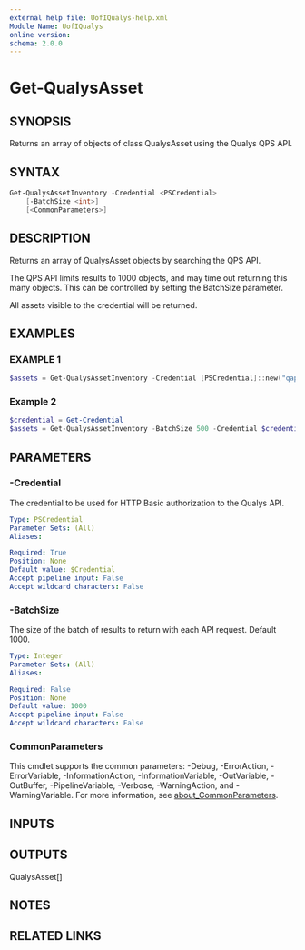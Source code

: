 ```yaml
---
external help file: UofIQualys-help.xml
Module Name: UofIQualys
online version:
schema: 2.0.0
---
```


# Get-QualysAsset

## SYNOPSIS

Returns an array of objects of class QualysAsset using the Qualys QPS API.

## SYNTAX

```powershell
Get-QualysAssetInventory -Credential <PSCredential>
    [-BatchSize <int>]
    [<CommonParameters>]
```

## DESCRIPTION

Returns an array of QualysAsset objects by searching the QPS API.

The QPS API limits results to 1000 objects, and may time out returning this many objects. This can be controlled by setting the BatchSize parameter.

All assets visible to the credential will be returned.

## EXAMPLES

### EXAMPLE 1

```powershell
$assets = Get-QualysAssetInventory -Credential [PSCredential]::new("qapiuser", (Get-AzKeyVaultSecret -VaultName "MyAzKeyVault" -Name "qualys-password").SecretValue)
```

### Example 2

```powershell
$credential = Get-Credential
$assets = Get-QualysAssetInventory -BatchSize 500 -Credential $credential
```

## PARAMETERS

### -Credential

The credential to be used for HTTP Basic authorization to the Qualys API.

```yaml
Type: PSCredential
Parameter Sets: (All)
Aliases:

Required: True
Position: None
Default value: $Credential
Accept pipeline input: False
Accept wildcard characters: False
```

### -BatchSize

The size of the batch of results to return with each API request. Default 1000.

```yaml
Type: Integer
Parameter Sets: (All)
Aliases:

Required: False
Position: None
Default value: 1000
Accept pipeline input: False
Accept wildcard characters: False
```

### CommonParameters

This cmdlet supports the common parameters: -Debug, -ErrorAction, -ErrorVariable, -InformationAction, -InformationVariable, -OutVariable, -OutBuffer, -PipelineVariable, -Verbose, -WarningAction, and -WarningVariable. For more information, see [about_CommonParameters](http://go.microsoft.com/fwlink/?LinkID=113216).

## INPUTS

## OUTPUTS

QualysAsset[]

## NOTES

## RELATED LINKS
